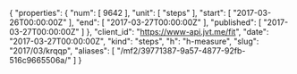 {
  "properties": {
    "num": [
      9642
    ],
    "unit": [
      "steps"
    ],
    "start": [
      "2017-03-26T00:00:00Z"
    ],
    "end": [
      "2017-03-27T00:00:00Z"
    ],
    "published": [
      "2017-03-27T00:00:00Z"
    ]
  },
  "client_id": "https://www-api.jvt.me/fit",
  "date": "2017-03-27T00:00:00Z",
  "kind": "steps",
  "h": "h-measure",
  "slug": "2017/03/krqqp",
  "aliases": [
    "/mf2/39771387-9a57-4877-92fb-516c9665506a/"
  ]
}
